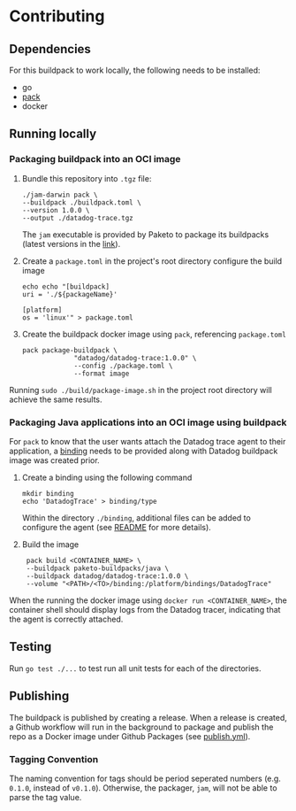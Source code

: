# Contributing

## Dependencies
For this buildpack to work locally, the following needs to be installed:

- go
- [pack](https://buildpacks.io/docs/tools/pack/)
- docker

## Running locally
### Packaging buildpack into an OCI image
1. Bundle this repository into `.tgz` file: 
   ```
   ./jam-darwin pack \
   --buildpack ./buildpack.toml \
   --version 1.0.0 \
   --output ./datadog-trace.tgz
   ```
   The `jam` executable is provided by Paketo to package its buildpacks (latest versions in the [link](https://github.com/paketo-buildpacks/packit/releases/latest)).

2. Create a `package.toml` in the project's root directory configure the build image
   ```
   echo echo "[buildpack]
   uri = './${packageName}'

   [platform]
   os = 'linux'" > package.toml
   ```

3. Create the buildpack docker image using `pack`, referencing `package.toml`
   ```
   pack package-buildpack \
                "datadog/datadog-trace:1.0.0" \
                --config ./package.toml \
                --format image
   ```
Running `sudo ./build/package-image.sh` in the project root directory will achieve the same results. 

### Packaging Java applications into an OCI image using buildpack
For `pack` to know that the user wants attach the Datadog trace agent to their application, a [binding](https://paketo.io/docs/buildpacks/configuration/#bindings) needs to be provided along with Datadog buildpack image was created prior. 

1. Create a binding using the following command
   ```
   mkdir binding
   echo 'DatadogTrace' > binding/type
   ```
   Within the directory `./binding`, additional files can be added to configure the agent (see [README](./README.md) for more details).
   
2. Build the image
   ```
    pack build <CONTAINER_NAME> \
    --buildpack paketo-buildpacks/java \
    --buildpack datadog/datadog-trace:1.0.0 \
    --volume "<PATH>/<TO>/binding:/platform/bindings/DatadogTrace"
   ```

When the running the docker image using `docker run <CONTAINER_NAME>`, the container shell should display logs from the Datadog tracer, indicating that the agent is correctly attached.

## Testing
Run `go test ./...` to test run all unit tests for each of the directories.

## Publishing
The buildpack is published by creating a release. When a release is created, a Github workflow will run in the background to package and publish the repo as a Docker image under Github Packages (see [publish.yml](.github/workflows/publish.yml)).

### Tagging Convention
The naming convention for tags should be period seperated numbers (e.g. `0.1.0`, instead of `v0.1.0`). Otherwise, the packager, `jam`, will not be able to parse the tag value.